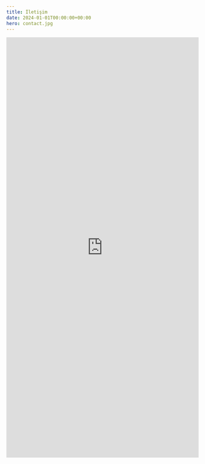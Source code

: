 ```yaml
---
title: İletişim
date: 2024-01-01T00:00:00+00:00
hero: contact.jpg
---
```



<iframe src="https://docs.google.com/forms/d/e/1FAIpQLSdY7L9VAQphUWPneipvbSxYsFU0ngCDjaLESoQOU-QDjpGsOg/viewform?embedded=true" width="100%" height="1100" frameborder="0" marginheight="0" marginwidth="0">Loading…</iframe>

